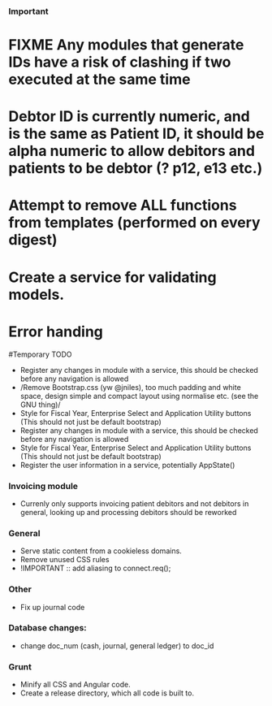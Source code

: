 ### Important ###
 # FIXME Any modules that generate IDs have a risk of clashing if two executed at the same time
 # Debtor ID is currently numeric, and is the same as Patient ID, it should be alpha numeric to allow debitors and patients to be debtor (? p12, e13 etc.)
 # Attempt to remove ALL functions from templates (performed on every digest)
 # Create a service for validating models.
 # Error handing

#Temporary TODO
  - Register any changes in module with a service, this should be checked before any navigation is allowed
  - /Remove Bootstrap.css (yw @jniles), too much padding and white space, design simple and compact layout using normalise etc. (see the GNU thing)/
  - Style for Fiscal Year, Enterprise Select and Application Utility buttons (This should not just be default bootstrap)
  - Register any changes in module with a service, this should be checked before any navigation is allowed
  - Style for Fiscal Year, Enterprise Select and Application Utility buttons (This should not just be default bootstrap)
  - Register the user information in a service, potentially AppState()

### Invoicing module ###
 * Currenly only supports invoicing patient debitors and not debitors in general, looking up and processing debitors should be reworked

### General
 - Serve static content from a cookieless domains.
 - Remove unused CSS rules
 - !IMPORTANT :: add aliasing to connect.req();

### Other
 - Fix up journal code 

### Database changes:
 - change doc_num (cash, journal, general ledger) to doc_id

### Grunt
  - Minify all CSS and Angular code.
  - Create a release directory, which all code is built to.


